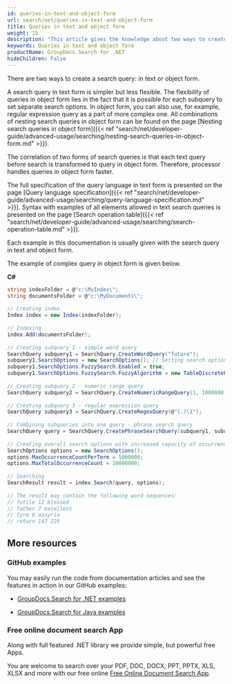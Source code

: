 ```yaml
---
id: queries-in-text-and-object-form
url: search/net/queries-in-text-and-object-form
title: Queries in text and object form
weight: 15
description: "This article gives the knowledge about two ways to create a search query: in text or object form."
keywords: Queries in text and object form
productName: GroupDocs.Search for .NET
hideChildren: False
---
```

There are two ways to create a search query: in text or object form.

A search query in text form is simpler but less flexible. The flexibility of queries in object form lies in the fact that it is possible for each subquery to set separate search options. In object form, you can also use, for example, regular expression query as a part of more complex one. All combinations of nesting search queries in object form can be found on the page [Nesting search queries in object form]({{< ref "search/net/developer-guide/advanced-usage/searching/nesting-search-queries-in-object-form.md" >}}).

The correlation of two forms of search queries is that each text query before search is transformed to query in object form. Therefore, processor handles queries in object form faster.

The full specification of the query language in text form is presented on the page [Query language specification]({{< ref "search/net/developer-guide/advanced-usage/searching/query-language-specification.md" >}}). Syntax with examples of all elements allowed in text search queries is presented on the page [Search operation table]({{< ref "search/net/developer-guide/advanced-usage/searching/search-operation-table.md" >}}).

Each example in this documentation is usually given with the search query in text and object form.

The example of complex query in object form is given below.

**C#**

```csharp
string indexFolder = @"c:\MyIndex\";
string documentsFolder = @"c:\MyDocuments\";
 
// Creating index
Index index = new Index(indexFolder);
 
// Indexing
index.Add(documentsFolder);
 
// Creating subquery 1 - simple word query
SearchQuery subquery1 = SearchQuery.CreateWordQuery("future");
subquery1.SearchOptions = new SearchOptions(); // Setting search options only for subquery 1
subquery1.SearchOptions.FuzzySearch.Enabled = true;
subquery1.SearchOptions.FuzzySearch.FuzzyAlgorithm = new TableDiscreteFunction(3); // The maximum number of differences is 3
 
// Creating subquery 2 - numeric range query
SearchQuery subquery2 = SearchQuery.CreateNumericRangeQuery(1, 1000000);
 
// Creating subquery 3 - regular expression query 
SearchQuery subquery3 = SearchQuery.CreateRegexQuery(@"(.)\1");
 
// Combining subqueries into one query - phrase search query
SearchQuery query = SearchQuery.CreatePhraseSearchQuery(subquery1, subquery2, subquery3);
 
// Creating overall search options with increased capacity of occurrences
SearchOptions options = new SearchOptions();
options.MaxOccurrenceCountPerTerm = 1000000;
options.MaxTotalOccurrenceCount = 10000000;
 
// Searching
SearchResult result = index.Search(query, options);
 
// The result may contain the following word sequences:
// futile 12 blessed
// father 7 excellent
// tyre 8 assyria
// return 147 229
```

## More resources

### GitHub examples

You may easily run the code from documentation articles and see the features in action in our GitHub examples:

*   [GroupDocs.Search for .NET examples](https://github.com/groupdocs-search/GroupDocs.Search-for-.NET)
    
*   [GroupDocs.Search for Java examples](https://github.com/groupdocs-search/GroupDocs.Search-for-Java)
    

### Free online document search App

Along with full featured .NET library we provide simple, but powerful free Apps.

You are welcome to search over your PDF, DOC, DOCX, PPT, PPTX, XLS, XLSX and more with our free online [Free Online Document Search App](https://products.groupdocs.app/search).
